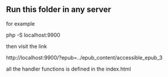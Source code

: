 ## Run this folder in any server 

for example 

php -S localhost:9900 

then visit the link 

http://localhost:9900/?epub=../epub_content/accessible_epub_3

all the handler functions is defined in the index.html
